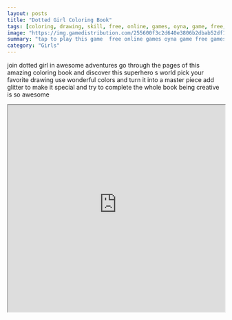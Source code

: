 ```yaml
---
layout: posts
title: "Dotted Girl Coloring Book"
tags: [coloring, drawing, skill, free, online, games, oyna, game, free, games, play, play, games]
image: "https://img.gamedistribution.com/255600f3c2d640e3806b2dbab52df1e1.jpg"
summary: "tap to play this game  free online games oyna game free games play play games"
category: "Girls"
---
```


join dotted girl in awesome adventures go through the pages of this amazing coloring book and discover this superhero s world pick your favorite drawing use wonderful colors and turn it into a master piece add glitter to make it special and try to complete the whole book being creative is so awesome

<iframe width="100%" height="480px;" src="https://html5.gamedistribution.com/255600f3c2d640e3806b2dbab52df1e1/"></iframe>